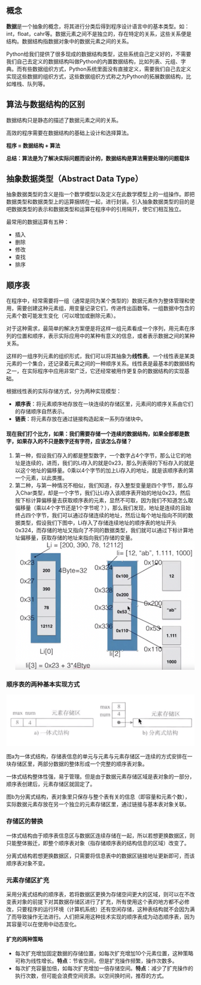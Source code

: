 ## 概念
**数据**是一个抽象的概念，将其进行分类后得到程序设计语言中的基本类型。如：int，float，cahr等。数据元素之间不是独立的，存在特定的关系，这些关系便是结构。数据结构指数据对象中的数据元素之间的关系。

Python给我们提供了很多现成的数据结构类型，这些系统自己定义好的，不需要我们自己去定义的数据结构叫做Python的内置数据结构，比如列表、元组、字典。而有些数据组织方式，Python系统里面没有直接定义，需要我们自己去定义实现这些数据的组织方式，这些数据组织方式称之为Python的拓展数据结构，比如堆栈、队列等。

## 算法与数据结构的区别
数据结构只是静态的描述了数据元素之间的关系。

高效的程序需要在数据结构的基础上设计和选择算法。

**程序 = 数据结构 + 算法**

**总结：算法是为了解决实际问题而设计的，数据结构是算法需要处理的问题载体**
## 抽象数据类型（Abstract Data Type）
抽象数据类型的含义是指一个数学模型以及定义在此数学模型上的一组操作。即把数据类型和数据类型上的运算捆绑在一起，进行封装。引入抽象数据类型的目的是吧数据类型的表示和数据类型和运算在程序中的引用隔开，使它们相互独立。

最常用的数据运算有五种：
- 插入
- 删除
- 修改
- 查找
- 排序

## 顺序表
在程序中，经常需要将一组（通常是同为某个类型的）数据元素作为整体管理和使用，需要创建这种元素组，用变量记录它们，传进传出函数等。一组数据中包含的元素个数可能发生变化（可以增加或删除元素）。

对于这种需求，最简单的解决方案便是将这样一组元素看成一个序列，用元素在序列的位置和顺序，表示实际应用中的某种有意义的信息，或者表示数据之间的某种关系。

这样的一组序列元素的组织形式，我们可以将其抽象为**线性表**。一个线性表是某类元素的一个集合，还记录着元素之间的一种顺序关系。线性表是最基本的数据结构之一，在实际程序中应用非常广泛，它还经常被用作更复杂的数据结构的实现基础。

根据线性表的实际存储方式，分为两种实现模型：
- **顺序表**：将元素顺序地存放在一块连续的存储区里，元素间的顺序关系由它们的存储顺序自然表示。
- **链表**：将元素存放在通过链接构造起来一系列存储块中。

#### 现在我们打个比方，如果：我们需要存储一个连续的数据结构，如果全部都是数字，如果存入的不只是数字还有字符，应该怎么存储？
1. 第一种，假设我们存入的都是整型数字，一个数字占4个字节，那么让它的地址是连续的，进而，我们的Li存入的就是0x23，那么列表得的下标存入的就是以这个地址的偏移量。0乘以4个字节的加上Li存入的地址，就是该顺序表的第一个元素，以此类推。
2. 第二种，与第一种情况不相似，我们知道，存入整型变量是四个字节，那么存入Char类型，却是一个字节，我们让Li存入该顺序表开始的地址0x23，然后按下标计算偏移量去获取顺序表的元素，显然不可取，因为我们不知道怎么取偏移量（乘以4个字节还是1个字节呢？），那么我们发现，地址是连续的且始终占四个字节，我们可以通过存储连续的地址，然后让每个地址指向不同的数据类型，假设我们下图中，Li存入了存储连续地址的顺序表的地址开头0x324，而存储的地址又指向了不同的数据类型，我们就可以通过下标计算地址偏移量，获取存储的地址来指向我们存储的变量。
![image](books/数据结构/picture/01.png)
### 顺序表的两种基本实现方式
![image](books/数据结构/picture/02.png)

图a为一体式结构，存储表信息的单元与元素与元素存储区一连续的方式安排在一块存储区里，两部分数据的整体形成一个完整的顺序表对象。

一体式结构整体性强，易于管理。但是由于数据元素存储区域是表对象的一部分，顺序表创建后，元素存储区就固定了。

图b为分离式结构，表对象里只保存与整个表有关的信息（即容量和元素个数），实际数据元素存放在另一个独立的元素存储区里，通过链接与基本表对象关联。

### 存储区的替换
一体式结构由于顺序表信息区与数据区连续存储在一起，所以若想更换数据区，则只能整体搬迁，即整个顺序表对象（指存储顺序表的结构信息的区域）改变了。

分离式结构若想更换数据区，只需要将信息表中的数据区链接地址更新即可，而该顺序表对象不变。

### 元素存储区扩充
采用分离式结构的顺序表，若将数据区更换为存储空间更大的区域，则可以在不改变表对象的前提下对其数据存储区进行了扩充，所有使用这个表的地方都不必修改，只要程序的运行环境（计算机系统）还有空闲存储，这种表结构就不会因为满了而导致操作无法进行。人们把采用这种技术实现的顺序表成为动态顺序表，因为其容量可以在使用中动态变化。

#### 扩充的两种策略
- 每次扩充增加固定数据的存储位置，如每次扩充增加10个元素位置，这种策略可称为线性增长。**特点**：节省空间，但是扩充操作频繁，操作次数多。
- 每次扩充容量加倍，如每次扩充增加一倍存储空间。**特点**：减少了扩充操作的执行次数，但可能会浪费空间资源。以空间换时间，推荐的方式。